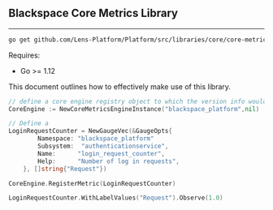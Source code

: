 ## Blackspace Core Metrics Library
---
```bash
go get github.com/Lens-Platform/Platform/src/libraries/core/core-metrics
```

Requires:

* Go >= 1.12

This document outlines how to effectively make use of this library.

```go
// define a core engine registry object to which the version info would be tied to
CoreEngine := NewCoreMetricsEngineInstance("blackspace_platform",nil)

// Define a
LoginRequestCounter = NewGaugeVec(&GaugeOpts{
        Namespace: "blackspace_platform"
		Subsystem:  "authenticationservice",
		Name:      "login_request_counter",
		Help:      "Number of log in requests",
	}, []string{"Request"})

CoreEngine.RegisterMetric(LoginRequestCounter)

LoginRequestCounter.WithLabelValues("Request").Observe(1.0)
```
